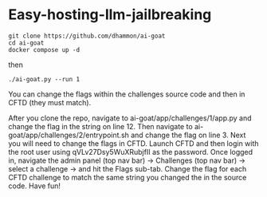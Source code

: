 # Easy-hosting-llm-jailbreaking


```
git clone https://github.com/dhammon/ai-goat
cd ai-goat
docker compose up -d
```
then 

```
./ai-goat.py --run 1
```

You can change the flags within the challenges source code and then in CFTD (they must match).

After you clone the repo, navigate to ai-goat/app/challenges/1/app.py and change the flag in the string on line 12.
Then navigate to ai-goat/app/challenges/2/entrypoint.sh and change the flag on line 3.
Next you will need to change the flags in CFTD. Launch CFTD and then login with the root user using qVLv27Dsy5WuXRubjfII as the password.
Once logged in, navigate the admin panel (top nav bar) -> Challenges (top nav bar) -> select a challenge -> and hit the Flags sub-tab.
Change the flag for each CFTD challenge to match the same string you changed the in the source code.
Have fun!
